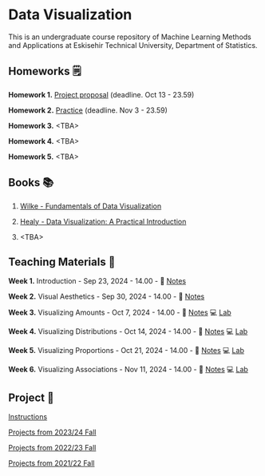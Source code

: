# Data Visualization

This is an undergraduate course repository of Machine Learning Methods and Applications at Eskisehir Technical University, Department of Statistics.


## Homeworks &#x1F5D2;

**Homework 1.** [Project proposal](https://github.com/mcavs/ESTUStat_2024Fall_DataVisualization/tree/main/Homeworks/HW%231) (deadline. Oct 13 - 23.59)

**Homework 2.** [Practice](https://github.com/mcavs/ESTUStat_2024Fall_DataVisualization/tree/main/Homeworks/HW%232#readme) (deadline. Nov 3 - 23.59)

**Homework 3.** \<TBA\>

**Homework 4.** \<TBA\>

**Homework 5.** \<TBA\>


## Books 📚

1. [Wilke - Fundamentals of Data Visualization](https://clauswilke.com/dataviz/)

2. [Healy - Data Visualization: A Practical Introduction](https://socviz.co/index.html#preface) 

3. \<TBA\>


## Teaching Materials 📂

**Week 1.** Introduction - Sep 23, 2024 - 14.00 - 📖 [Notes](https://github.com/mcavs/ESTUStat_2024Fall_DataVisualization/blob/main/DataViz_202425Fall_Week1.pdf)

**Week 2.** Visual Aesthetics - Sep 30, 2024 - 14.00 - 📖 [Notes](https://github.com/mcavs/ESTUStat_2024Fall_DataVisualization/blob/main/DataViz_202425Fall_Week2.pdf)

**Week 3.** Visualizing Amounts - Oct 7, 2024 - 14.00 - 📖 [Notes](https://github.com/mcavs/ESTUStat_2024Fall_DataVisualization/blob/main/DataViz_202425Fall_Week3.pdf) :computer: [Lab](https://github.com/mcavs/ESTUStat_2024Fall_DataVisualization/blob/main/Labs/Lab%231.R)

**Week 4.** Visualizing Distributions - Oct 14, 2024 - 14.00 - 📖 [Notes](https://github.com/mcavs/ESTUStat_2024Fall_DataVisualization/blob/main/DataViz_202425Fall_Week4.pdf) :computer: [Lab](https://github.com/mcavs/ESTUStat_2024Fall_DataVisualization/blob/main/Labs/Lab2.R)

**Week 5.** Visualizing Proportions - Oct 21, 2024 - 14.00 - 📖 [Notes](https://github.com/mcavs/ESTUStat_2024Fall_DataVisualization/blob/main/DataViz_202425Fall_Week5.pdf) :computer: [Lab](https://github.com/mcavs/ESTUStat_2024Fall_DataVisualization/blob/main/Labs/Lab3.R)

**Week 6.** Visualizing Associations - Nov 11, 2024 - 14.00 - 📖 [Notes](https://github.com/mcavs/ESTUStat_2024Fall_DataVisualization/blob/main/DataViz_202425Fall_Week6.pdf) :computer: [Lab](https://github.com/mcavs/ESTUStat_2024Fall_DataVisualization/blob/main/Labs/Lab3.R)


## Project &#x1F680;

[Instructions](https://github.com/mcavs/ESTUStat_2024Fall_DataVisualization/blob/main/Projects/Readme.md)

[Projects from 2023/24 Fall](https://github.com/mcavs/ESTUStat_2023Guz_VeriGorsellestirme/blob/main/Projeler/Posterler/Readme.md)

[Projects from 2022/23 Fall](https://github.com/mcavs/ESTUStat_2022Guz_VeriGorsellestirme/blob/main/Projeler/Posterler/Readme.md)

[Projects from 2021/22 Fall](https://github.com/mcavs/ESTUStat_2021Guz_VeriGorsellestirme/tree/main/Projeler)
